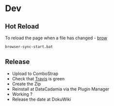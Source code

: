 # Dev


## Hot Reload

To reload the page when a file has changed - [brow](./browser-sync-start.bat)

```bash
browser-sync-start.bat
```


## Release

  * Upload to ComboStrap
  * Check that [Travis](https://travis-ci.org/github/gerardnico/dokuwiki-plugin-webcomponent/branches) is green
  * Create the Zip
  * Reinstall at DataCadamia via the Plugin Manager
  * Working ?
  * Release the date at DokuWiki

